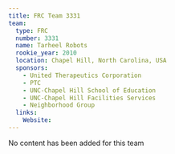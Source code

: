 ```yaml
---
title: FRC Team 3331
team:
  type: FRC
  number: 3331
  name: Tarheel Robots
  rookie_year: 2010
  location: Chapel Hill, North Carolina, USA
  sponsors:
    - United Therapeutics Corporation
    - PTC
    - UNC-Chapel Hill School of Education
    - UNC-Chapel Hill Facilities Services
    - Neighborhood Group
  links:
    Website: 
---
```

No content has been added for this team